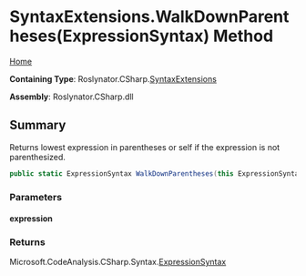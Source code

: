 <a name="_top"></a>

# SyntaxExtensions\.WalkDownParentheses\(ExpressionSyntax\) Method

[Home](../../../../README.md#_top)

**Containing Type**: Roslynator\.CSharp\.[SyntaxExtensions](../README.md#_top)

**Assembly**: Roslynator\.CSharp\.dll

## Summary

Returns lowest expression in parentheses or self if the expression is not parenthesized\.

```csharp
public static ExpressionSyntax WalkDownParentheses(this ExpressionSyntax expression)
```

### Parameters

#### expression

### Returns

Microsoft\.CodeAnalysis\.CSharp\.Syntax\.[ExpressionSyntax](https://docs.microsoft.com/en-us/dotnet/api/microsoft.codeanalysis.csharp.syntax.expressionsyntax)

